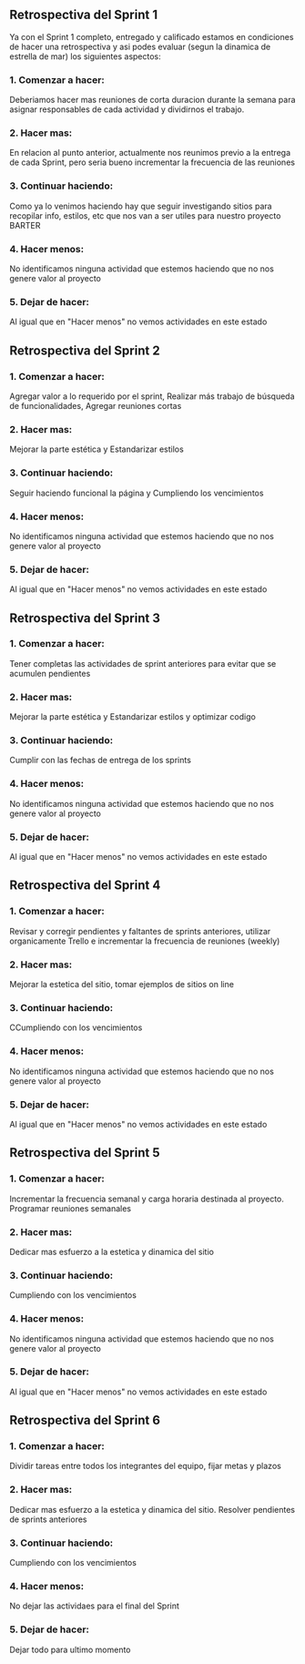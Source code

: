 ## Retrospectiva del Sprint 1

Ya con el Sprint 1 completo, entregado y calificado estamos en condiciones de hacer una retrospectiva y asi podes evaluar (segun la dinamica de estrella de mar) los siguientes aspectos:
### 1. Comenzar a hacer:
Deberiamos hacer mas reuniones de corta duracion durante la semana para asignar responsables de cada actividad y dividirnos el trabajo.

### 2. Hacer mas: 
En relacion al punto anterior, actualmente nos reunimos previo a la entrega de cada Sprint, pero seria bueno incrementar la frecuencia de las reuniones

### 3. Continuar haciendo: 
Como ya lo venimos haciendo hay que seguir investigando sitios para recopilar info, estilos, etc que nos van a ser utiles para nuestro proyecto BARTER

### 4. Hacer menos: 
No identificamos ninguna actividad que estemos haciendo que no nos genere valor al proyecto

### 5. Dejar de hacer: 
Al igual que en "Hacer menos" no vemos actividades en este estado

##

## Retrospectiva del Sprint 2

### 1. Comenzar a hacer:
Agregar valor a lo requerido por el sprint, Realizar más trabajo de búsqueda de funcionalidades, Agregar reuniones cortas

### 2. Hacer mas: 
Mejorar la parte estética y Estandarizar estilos

### 3. Continuar haciendo: 
Seguir haciendo funcional la página y Cumpliendo los vencimientos

### 4. Hacer menos: 
No identificamos ninguna actividad que estemos haciendo que no nos genere valor al proyecto

### 5. Dejar de hacer: 
Al igual que en "Hacer menos" no vemos actividades en este estado

##

## Retrospectiva del Sprint 3

### 1. Comenzar a hacer:
Tener completas las actividades de sprint anteriores para evitar que se acumulen pendientes

### 2. Hacer mas: 
Mejorar la parte estética y Estandarizar estilos y optimizar codigo

### 3. Continuar haciendo: 
Cumplir con las fechas de entrega de los sprints

### 4. Hacer menos: 
No identificamos ninguna actividad que estemos haciendo que no nos genere valor al proyecto

### 5. Dejar de hacer: 
Al igual que en "Hacer menos" no vemos actividades en este estado

##

## Retrospectiva del Sprint 4

### 1. Comenzar a hacer:
Revisar y corregir pendientes y faltantes de sprints anteriores, utilizar organicamente Trello e incrementar la frecuencia de reuniones (weekly)

### 2. Hacer mas: 
Mejorar la estetica del sitio, tomar ejemplos de sitios on line

### 3. Continuar haciendo: 
CCumpliendo con los vencimientos

### 4. Hacer menos: 
No identificamos ninguna actividad que estemos haciendo que no nos genere valor al proyecto

### 5. Dejar de hacer: 
Al igual que en "Hacer menos" no vemos actividades en este estado

##

## Retrospectiva del Sprint 5

### 1. Comenzar a hacer:
Incrementar la frecuencia semanal y carga horaria destinada al proyecto. Programar reuniones semanales

### 2. Hacer mas: 
Dedicar mas esfuerzo a la estetica y dinamica del sitio

### 3. Continuar haciendo: 
Cumpliendo con los vencimientos

### 4. Hacer menos: 
No identificamos ninguna actividad que estemos haciendo que no nos genere valor al proyecto

### 5. Dejar de hacer: 
Al igual que en "Hacer menos" no vemos actividades en este estado

##

## Retrospectiva del Sprint 6

### 1. Comenzar a hacer:
Dividir tareas entre todos los integrantes del equipo, fijar metas y plazos

### 2. Hacer mas: 
Dedicar mas esfuerzo a la estetica y dinamica del sitio. Resolver pendientes de sprints anteriores

### 3. Continuar haciendo: 
Cumpliendo con los vencimientos

### 4. Hacer menos: 
No dejar las actividaes para el final del Sprint

### 5. Dejar de hacer: 
Dejar todo para ultimo momento

